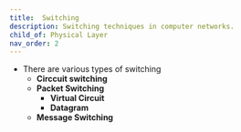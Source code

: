 ```yaml
---
title:  Switching
description: Switching techniques in computer networks.
child_of: Physical Layer
nav_order: 2
---
```


- There are various types of switching
    - **Circcuit switching**
    - **Packet Switching**
        - **Virtual Circuit**
        - **Datagram**
    - **Message Switching**